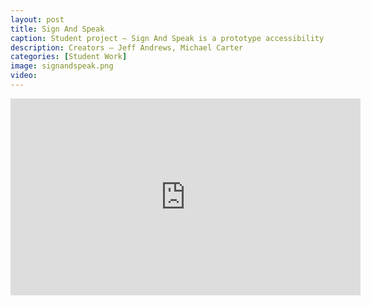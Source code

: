 ```yaml
---
layout: post
title: Sign And Speak
caption: Student project — Sign And Speak is a prototype accessibility tool that converts American Sign Language into spoken word.
description: Creators — Jeff Andrews, Michael Carter
categories: [Student Work]
image: signandspeak.png
video: 
---
```

<iframe width="560" height="315" src="https://www.youtube.com/embed/nImL_gp5A10" title="YouTube video player" frameborder="0" allow="accelerometer; autoplay; clipboard-write; encrypted-media; gyroscope; picture-in-picture; web-share" allowfullscreen></iframe>
